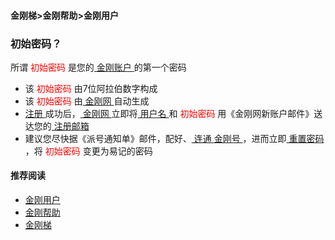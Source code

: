 #### 金刚梯>金刚帮助>金刚用户
### 初始密码？
所谓<font color="Red"> 初始密码 </font>是您的[ 金刚账户 ](https://github.com/a2zitpro/web/blob/master/kkaccount.md)的第一个密码
- 该<font color="Red"> 初始密码 </font>由7位阿拉伯数字构成
- 该<font color="Red"> 初始密码 </font>由[ 金刚网 ](https://github.com/a2zitpro/web/blob/master/kksitecn.md)自动生成
- [ 注册 ](https://github.com/a2zitpro/web/blob/master/l2_reg.md)成功后，[ 金刚网 ](https://github.com/a2zitpro/web/blob/master/kksitecn.md)立即将[ 用户名 ](https://github.com/a2zitpro/web/blob/master/kkusername&passwdonkksitecn.md)和<font color="Red"> 初始密码 </font>用《金刚网新账户邮件》送达您的[ 注册邮箱 ](https://github.com/a2zitpro/web/blob/master/emailaddressforregonkksitecn.md)
- 建议您尽快据《派号通知单》邮件，配好、[ 连通 ](https://github.com/a2zitpro/web/blob/master/useofkkid.md)[ 金刚号 ](https://github.com/a2zitpro/web/blob/master/kkid.md)，进而立即[ 重置密码 ](https://github.com/a2zitpro/web/blob/master/resetpasswdonkksitecn.md)，将<font color="Red"> 初始密码 </font>变更为易记的密码



#### 推荐阅读

- [金刚用户](https://github.com/a2zitpro/web/blob/master/list_kkuser.md)
- [金刚帮助](https://github.com/a2zitpro/web/blob/master/list_helpkkvpn.md)
- [金刚梯](https://github.com/a2zitpro/web/blob/master/dlb.md)
